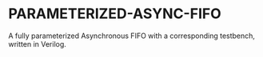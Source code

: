 # PARAMETERIZED-ASYNC-FIFO
A fully parameterized Asynchronous FIFO with a corresponding testbench, written in Verilog.
